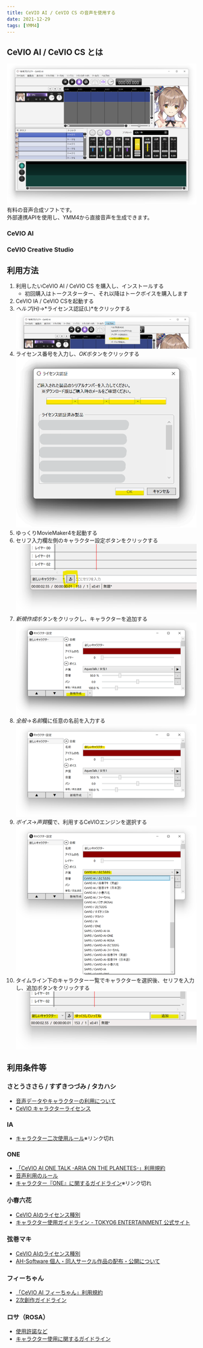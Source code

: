 ```yaml
---
title: CeVIO AI / CeVIO CS の音声を使用する
date: 2021-12-29
tags: [YMM4]
---
```

## CeVIO AI / CeVIO CS とは
![スクリーンショット](CeVIOを使用する_5641.png)
有料の音声合成ソフトです。  
外部連携APIを使用し、YMM4から直接音声を生成できます。
### CeVIO AI
<Flex>
    <AmazonCard item="B09L51TBV1"/>
    <AmazonCard item="B0BFHPGZ2M"/>    
    <AmazonCard item="B09JJGC1FG"/>
    <AmazonCard item="B09JJTV31Q"/>
    <AmazonCard item="B09P5FM4JS"/>
    <AmazonCard item="B0B176B4GY"/>
    <AmazonCard item="B0BGXH5FD9"/>
    <AmazonCard item="B09P5BBHNK"/>
    <AmazonCard item="B09MLXCRCH"/>
    <AmazonCard item="B09QGS1W56"/>
</Flex>

### CeVIO Creative Studio
<Flex>
    <AmazonCard item="B01N2JJ0DI"/>
    <AmazonCard item="B01MXNYBFM"/>
    <AmazonCard item="B01NB9XW1L"/>
</Flex>

## 利用方法
1. 利用したいCeVIO AI / CeVIO CS を購入し、インストールする
    - 初回購入はトークスターター、それ以降はトークボイスを購入します
1. CeVIO IA / CeVIO CSを起動する
1. *ヘルプ(H)*→*ライセンス認証(L)*をクリックする
![スクリーンショット](CeVIOを使用する_0037.png)
1. ライセンス番号を入力し、*OK*ボタンをクリックする
![スクリーンショット](CeVIOを使用する_0402.png)
1. ゆっくりMovieMaker4を起動する
1. セリフ入力欄左側のキャラクター設定ボタンをクリックする
![スクリーンショット](CeVIOを使用する_3217.png)
1. *新規作成*ボタンをクリックし、キャラクターを追加する
![スクリーンショット](CeVIOを使用する_3412.png)
1. *全般*→*名前*欄に任意の名前を入力する
![スクリーンショット](CeVIOを使用する_3523.png)
1. *ボイス*→*声質*欄で、利用するCeVIOエンジンを選択する
![スクリーンショット](CeVIOを使用する_3752.png)
1. タイムライン下のキャラクター一覧でキャラクターを選択後、セリフを入力し、追加ボタンをクリックする
![スクリーンショット](CeVIOを使用する_3911.png)

## 利用条件等
### さとうささら / すずきつづみ / タカハシ
- [音声データやキャラクターの利用について](https://cevio.jp/commercial/)
- [CeVIO キャラクターライセンス](https://cevio.jp/cevio_character_licence/)

### IA
- [キャラクター二次使用ルール](https://1stplace.co.jp/contact/voice_character_rule.pdf)※リンク切れ

### ONE
- [「CeVIO AI ONE TALK -ARIA ON THE PLANETES-」利用規約](https://www.techno-speech-products.com/cevio-ai-one-talk-terms)
- [音声利用のルール](https://1stplace.co.jp/original/software/cevio/voice_rule.pdf)
- [キャラクター『ONE』に関するガイドライン](https://1stplace.co.jp/contact/voice_character_rule.pdf)※リンク切れ

### 小春六花
- [CeVIO AIのライセンス種別](https://www.ah-soft.com/commercial/cevio/)
- [キャラクター使用ガイドライン - TOKYO6 ENTERTAINMENT 公式サイト](https://tokyo6.tokyo/guidelines/)

### 弦巻マキ
- [CeVIO AIのライセンス種別](https://www.ah-soft.com/commercial/cevio/)
- [AH-Software 個人・同人サークル作品の配布・公開について](https://www.ah-soft.com/licensee/)

### フィーちゃん
- [「CeVIO AI フィーちゃん」利用規約](https://www.techno-speech-products.com/cevio-ai-fee-chan-talk-terms)
- [2次創作ガイドライン](http://info.u-stella.co.jp/fanfiction-guideline/)

### ロサ（ROSA）
- [使用許諾など](https://www.ssw.co.jp/products/talk/cevio_rosa/license.html)
- [キャラクター使用に関するガイドライン](https://www.ssw.co.jp/products/talk/cevio_rosa/c_guide.html)
